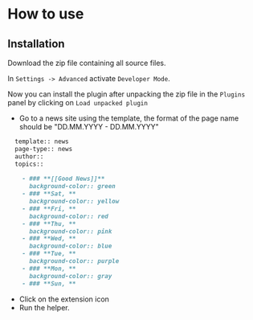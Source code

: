 # How to use

## Installation

Download the zip file containing all source files.

In `Settings -> Advanced` activate `Developer Mode`. 

Now you can install the plugin after unpacking the zip file in the `Plugins` panel by clicking on `Load unpacked plugin`

- Go to a news site using the template, the format of the page name should be "DD.MM.YYYY - DD.MM.YYYY"
```md
  template:: news
  page-type:: news
  author::
  topics::
  
	- ### **[[Good News]]**
	  background-color:: green
	- ### **Sat, **
	  background-color:: yellow
	- ### **Fri, **
	  background-color:: red
	- ### **Thu, **
	  background-color:: pink
	- ### **Wed, **
	  background-color:: blue
	- ### **Tue, **
	  background-color:: purple
	- ### **Mon, **
	  background-color:: gray
	- ### **Sun, **
```
- Click on the extension icon
- Run the helper.
